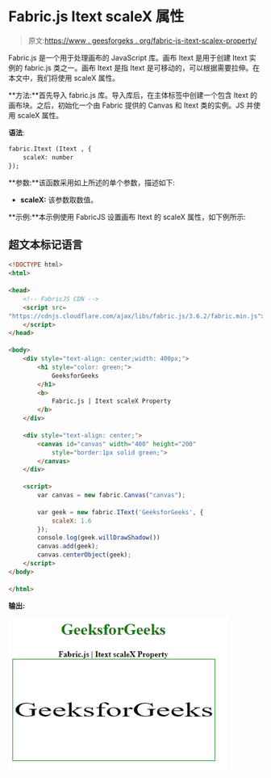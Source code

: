# Fabric.js Itext scaleX 属性

> 原文:[https://www . geesforgeks . org/fabric-js-itext-scalex-property/](https://www.geeksforgeeks.org/fabric-js-itext-scalex-property/)

Fabric.js 是一个用于处理画布的 JavaScript 库。画布 Itext 是用于创建 Itext 实例的 fabric.js 类之一。画布 Itext 是指 Itext 是可移动的，可以根据需要拉伸。在本文中，我们将使用 scaleX 属性。

**方法:**首先导入 fabric.js 库。导入库后，在主体标签中创建一个包含 Itext 的画布块。之后，初始化一个由 Fabric 提供的 Canvas 和 Itext 类的实例。JS 并使用 scaleX 属性。

**语法**:

```html
fabric.Itext (Itext , {
    scaleX: number
});
```

**参数:**该函数采用如上所述的单个参数，描述如下:

*   **scaleX:** 该参数取数值。

**示例:**本示例使用 FabricJS 设置画布 Itext 的 scaleX 属性，如下例所示:

## 超文本标记语言

```html
<!DOCTYPE html>
<html>

<head>
    <!-- FabricJS CDN -->
    <script src=
"https://cdnjs.cloudflare.com/ajax/libs/fabric.js/3.6.2/fabric.min.js">
    </script>
</head>

<body>
    <div style="text-align: center;width: 400px;">
        <h1 style="color: green;">
            GeeksforGeeks
        </h1>
        <b>
            Fabric.js | Itext scaleX Property
        </b>
    </div>

    <div style="text-align: center;">
        <canvas id="canvas" width="400" height="200"
            style="border:1px solid green;">
        </canvas>
    </div>

    <script>
        var canvas = new fabric.Canvas("canvas");

        var geek = new fabric.IText('GeeksforGeeks', {
            scaleX: 1.6
        });
        console.log(geek.willDrawShadow())
        canvas.add(geek);
        canvas.centerObject(geek);
    </script>
</body>

</html>
```

**输出:**

![](img/71886330561ef0e5848fb518bd090fc2.png)